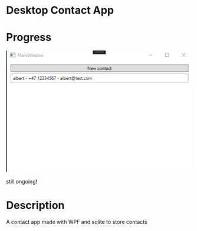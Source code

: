 # Desktop Contact App

# Progress
![alt text](
https://github.com/faom002/Desktop-Contact-App-WPF/blob/main/desktopapp.PNG)

still ongoing! 

# Description
A contact app made with WPF and sqlite to store contacts

